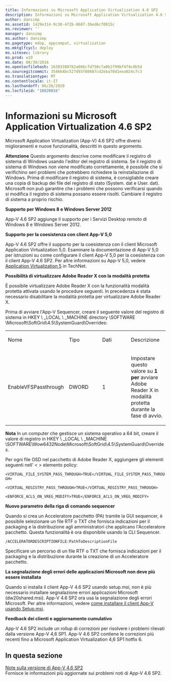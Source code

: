 ```yaml
---
title: Informazioni su Microsoft Application Virtualization 4.6 SP2
description: Informazioni su Microsoft Application Virtualization 4.6 SP2
author: dansimp
ms.assetid: 1429e314-9c38-472b-8687-3bed6cf0015c
ms.reviewer: ''
manager: dansimp
ms.author: dansimp
ms.pagetype: mdop, appcompat, virtualization
ms.mktglfcycl: deploy
ms.sitesec: library
ms.prod: w10
ms.date: 08/30/2016
ms.openlocfilehash: 16303380782a086cfd750c7a8b2f99bf4f4c8b5d
ms.sourcegitcommit: 354664bc527d93f80687cd2eba70d1eea024c7c3
ms.translationtype: MT
ms.contentlocale: it-IT
ms.lasthandoff: 06/26/2020
ms.locfileid: "10820016"
---
```

# Informazioni su Microsoft Application Virtualization 4.6 SP2


Microsoft Application Virtualization (App-V) 4.6 SP2 offre diversi miglioramenti e nuove funzionalità, descritti in questo argomento.

**Attenzione**  Questo argomento descrive come modificare il registro di sistema di Windows usando l'editor del registro di sistema. Se il registro di sistema di Windows non viene modificato correttamente, è possibile che si verifichino seri problemi che potrebbero richiedere la reinstallazione di Windows. Prima di modificare il registro di sistema, è consigliabile creare una copia di backup dei file del registro di stato (System. dat e User. dat). Microsoft non può garantire che i problemi che possono verificarsi quando si modifica il registro di sistema possano essere risolti. Cambiare il registro di sistema a proprio rischio.

 

**Supporto per Windows 8 e Windows Server 2012**

App-V 4.6 SP2 aggiunge il supporto per i Servizi Desktop remoto di Windows 8 e Windows Server 2012.

**Supporto per la coesistenza con client App-V 5,0**

App-V 4.6 SP2 offre il supporto per la coesistenza con il client Microsoft Application Virtualization 5,0. Esaminare la documentazione di App-V 5,0 per istruzioni su come configurare il client App-V 5,0 per la coesistenza con il client App-V 4.6 SP2. Per altre informazioni su App-V 5,0, vedere [Application Virtualization 5](https://go.microsoft.com/fwlink/?LinkId=267599) in TechNet.

**Possibilità di virtualizzare Adobe Reader X con la modalità protetta**

È possibile virtualizzare Adobe Reader X con la funzionalità modalità protetta attivata usando le procedure seguenti. In precedenza è stata necessario disabilitare la modalità protetta per virtualizzare Adobe Reader X.

Prima di avviare l'App-V Sequencer, creare il seguente valore del registro di sistema in HKEY \ _LOCAL \ _MACHINE directory \\SOFTWARE \\Microsoft\\SoftGrid\\4.5\\SystemGuard\\Overrides:

<table>
<colgroup>
<col width="25%" />
<col width="25%" />
<col width="25%" />
<col width="25%" />
</colgroup>
<tbody>
<tr class="odd">
<td align="left"><p>Nome</p></td>
<td align="left"><p>Tipo</p></td>
<td align="left"><p>Dati</p></td>
<td align="left"><p>Descrizione</p></td>
</tr>
<tr class="even">
<td align="left"><p>EnableVFSPassthrough</p></td>
<td align="left"><p>DWORD</p></td>
<td align="left"><p>1</p></td>
<td align="left"><p>Impostare questo valore su <strong> 1 per </strong> avviare Adobe Reader X in modalità protetta durante la fase di avvio.</p></td>
</tr>
</tbody>
</table>

 

**Nota**  In un computer che gestisce un sistema operativo a 64 bit, creare il valore di registro in HKEY \ _LOCAL \ _MACHINE \\SOFTWARE\\Wow6432Node\\Microsoft\\SoftGrid\\4.5\\SystemGuard\\Overrides.

 

Per ogni file OSD nel pacchetto di Adobe Reader X, aggiungere gli elementi seguenti nell' &lt; &gt; elemento policy:

`<VIRTUAL_FILE_SYSTEM_PASS_THROUGH>TRUE</VIRTUAL_FILE_SYSTEM_PASS_THROUGH>`

`<VIRTUAL_REGISTRY_PASS_THROUGH>TRUE</VIRTUAL_REGISTRY_PASS_THROUGH>`

`<ENFORCE_ACLS_ON_VREG_MODIFY>TRUE</ENFORCE_ACLS_ON_VREG_MODIFY>`

**Nuovo parametro della riga di comando sequencer**

Quando si crea un Acceleratore pacchetto (PA) tramite la GUI sequencer, è possibile selezionare un file RTF o TXT che fornisca indicazioni per il packaging e la distribuzione agli amministratori che applicano l'Acceleratore pacchetto. Questa funzionalità è ora disponibile usando la CLI Sequencer.

`/ACCELERATORDESCRIPTIONFILE:PathToDescriptionFile`

Specificare un percorso di un file RTF o TXT che fornisca indicazioni per il packaging e la distribuzione durante la creazione di un Acceleratore pacchetto.

**La segnalazione degli errori delle applicazioni Microsoft non deve più essere installata**

Quando si installa il client App-V 4.6 SP2 usando setup.msi, non è più necessario installare segnalazione errori applicazioni Microsoft (dw20shared.msi). App-V 4.6 SP2 ora usa la segnalazione degli errori Microsoft. Per altre informazioni, vedere [come installare il client App-V usando Setup.msi](https://go.microsoft.com/fwlink/?LinkId=267237).

**Feedback dei clienti e aggiornamento cumulativo**

App-V 4.6 SP2 include un rollup di correzioni per risolvere i problemi rilevati dalla versione App-V 4,6 SP1. App-V 4.6 SP2 contiene le correzioni più recenti fino a Microsoft Application Virtualization 4,6 SP1 hotfix 6.

## In questa sezione


<a href="" id="app-v-4-6-sp2-release-notes"></a>[Note sulla versione di App-V 4.6 SP2](https://go.microsoft.com/fwlink/?LinkId=267600)  
Fornisce le informazioni più aggiornate sui problemi noti di App-V 4.6 SP2.

 

 





